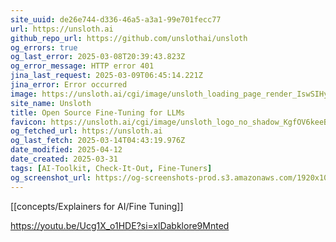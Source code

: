 ```yaml
---
site_uuid: de26e744-d336-46a5-a3a1-99e701fecc77
url: https://unsloth.ai
github_repo_url: https://github.com/unslothai/unsloth
og_errors: true
og_last_error: 2025-03-08T20:39:43.823Z
og_error_message: HTTP error 401
jina_last_request: 2025-03-09T06:45:14.221Z
jina_error: Error occurred
image: https://unsloth.ai/cgi/image/unsloth_loading_page_render_IswSIHyKOTf-9L-SSjPML.png?format=raw
site_name: Unsloth
title: Open Source Fine-Tuning for LLMs
favicon: https://unsloth.ai/cgi/image/unsloth_logo_no_shadow_KgfOV6keeBZnffQsKUny3.png?width=144&quality=100&height=144&fit=pad&format=auto
og_fetched_url: https://unsloth.ai
og_last_fetch: 2025-03-14T04:43:19.976Z
date_modified: 2025-04-12
date_created: 2025-03-31
tags: [AI-Toolkit, Check-It-Out, Fine-Tuners]
og_screenshot_url: https://og-screenshots-prod.s3.amazonaws.com/1920x1080/80/false/86f3cca8ea27396086b1ecb92093bedc8ba6d6857fdfa1ae14484d50f8aa41d0.jpeg
---
```


































[[concepts/Explainers for AI/Fine Tuning]]

https://youtu.be/Ucg1X_o1HDE?si=xlDabklore9Mnted